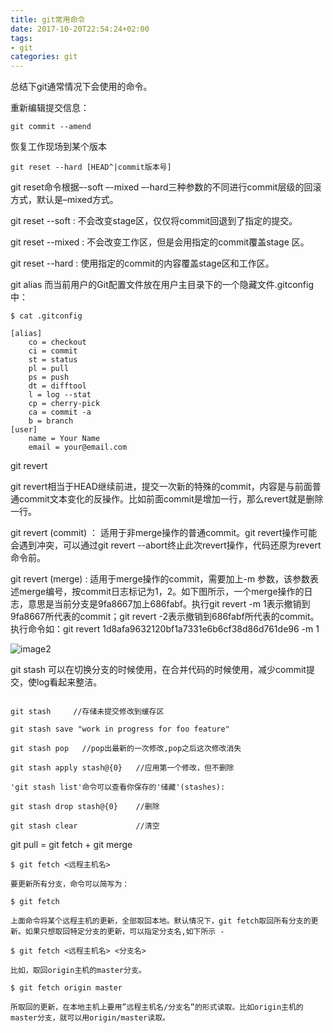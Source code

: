 ```yaml
---
title: git常用命令
date: 2017-10-20T22:54:24+02:00
tags: 
- git
categories: git
---
```




总结下git通常情况下会使用的命令。



重新编辑提交信息：
```Shell
git commit --amend
```

<!--more-->

恢复工作现场到某个版本

```Shell
git reset --hard [HEAD^|commit版本号]
```

git reset命令根据–-soft –-mixed –-hard三种参数的不同进行commit层级的回滚方式，默认是–mixed方式。

git reset --soft   : 不会改变stage区，仅仅将commit回退到了指定的提交。

git reset --mixed   :  不会改变工作区，但是会用指定的commit覆盖stage 区。

git reset --hard    :    使用指定的commit的内容覆盖stage区和工作区。



git alias
而当前用户的Git配置文件放在用户主目录下的一个隐藏文件.gitconfig中：

```Shell
$ cat .gitconfig

[alias]
	co = checkout
	ci = commit
	st = status
	pl = pull
	ps = push
	dt = difftool
	l = log --stat
	cp = cherry-pick
	ca = commit -a
	b = branch
[user]
    name = Your Name
    email = your@email.com
```



git revert

git revert相当于HEAD继续前进，提交一次新的特殊的commit，内容是与前面普通commit文本变化的反操作。比如前面commit是增加一行，那么revert就是删除一行。

git revert (commit)    ：  适用于非merge操作的普通commit。git revert操作可能会遇到冲突，可以通过git revert --abort终止此次revert操作，代码还原为revert命令前。

git revert (merge)     :     适用于merge操作的commit，需要加上-m 参数，该参数表述merge编号，按commit日志标记为1，2。如下图所示，一个merge操作的日志，意思是当前分支是9fa8667加上686fabf。执行git revert  -m 1表示撤销到9fa8667所代表的commit；git revert -2表示撤销到686fabf所代表的commit。执行命令如：git revert 1d8afa9632120bf1a7331e6b6cf38d86d761de96 -m 1

![image2](https://ws2.sinaimg.cn/large/006tKfTcgy1g05t2eirz9j31450jjgp5.jpg)



git stash
可以在切换分支的时候使用，在合并代码的时候使用，减少commit提交，使log看起来整洁。

```Shell

git stash     //存储未提交修改到缓存区

git stash save "work in progress for foo feature"

git stash pop   //pop出最新的一次修改,pop之后这次修改消失

git stash apply stash@{0}   //应用第一个修改，但不删除

'git stash list'命令可以查看你保存的'储藏'(stashes):

git stash drop stash@{0}    //删除

git stash clear             //清空
```




git pull = git fetch + git merge
```Shell
$ git fetch <远程主机名>

要更新所有分支，命令可以简写为：

$ git fetch

上面命令将某个远程主机的更新，全部取回本地。默认情况下，git fetch取回所有分支的更新。如果只想取回特定分支的更新，可以指定分支名,如下所示 -

$ git fetch <远程主机名> <分支名>

比如，取回origin主机的master分支。

$ git fetch origin master

所取回的更新，在本地主机上要用”远程主机名/分支名”的形式读取。比如origin主机的master分支，就可以用origin/master读取。
```
